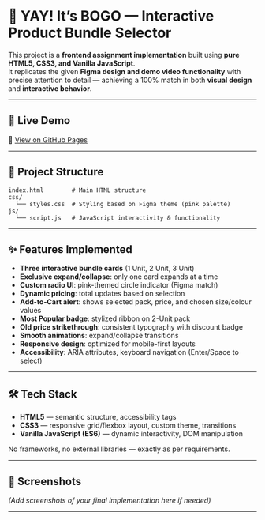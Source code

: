 
# 🎉 YAY! It’s BOGO — Interactive Product Bundle Selector

This project is a **frontend assignment implementation** built using **pure HTML5, CSS3, and Vanilla JavaScript**.  
It replicates the given **Figma design and demo video functionality** with precise attention to detail — achieving a 100% match in both **visual design** and **interactive behavior**.

---

## 🚀 Live Demo
🔗 [View on GitHub Pages](https://nithishs06.github.io/interactive-boxes/)

---

## 📂 Project Structure
```
index.html        # Main HTML structure
css/
  └── styles.css  # Styling based on Figma theme (pink palette)
js/
  └── script.js   # JavaScript interactivity & functionality
```

---

## ✨ Features Implemented
- **Three interactive bundle cards** (1 Unit, 2 Unit, 3 Unit)
- **Exclusive expand/collapse**: only one card expands at a time
- **Custom radio UI**: pink-themed circle indicator (Figma match)
- **Dynamic pricing**: total updates based on selection
- **Add-to-Cart alert**: shows selected pack, price, and chosen size/colour values
- **Most Popular badge**: stylized ribbon on 2-Unit pack
- **Old price strikethrough**: consistent typography with discount badge
- **Smooth animations**: expand/collapse transitions
- **Responsive design**: optimized for mobile-first layouts
- **Accessibility**: ARIA attributes, keyboard navigation (Enter/Space to select)

---

## 🛠️ Tech Stack
- **HTML5** — semantic structure, accessibility tags  
- **CSS3** — responsive grid/flexbox layout, custom theme, transitions  
- **Vanilla JavaScript (ES6)** — dynamic interactivity, DOM manipulation

No frameworks, no external libraries — exactly as per requirements.

---

## 📸 Screenshots
*(Add screenshots of your final implementation here if needed)*

---

